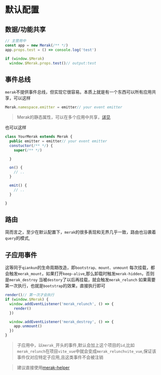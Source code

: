 # 默认配置


## 数据/功能共享

```ts
// 主营用中
const app = new Merak(/** */)
app.props.test = () => console.log('test')
```

```ts
if (window.$Merak)
  window.$Merak.props.test()// output:test
```
## 事件总线

`merak`不提供事件总线，但实现它很容易。本质上就是有一个东西可以所有应用共享，可以这样

```ts
Merak.namespace.emitter = emitter// your event emitter
```
> Merak的静态属性，可以在多个应用中共享，[详见]()

也可以这样
```ts
class YourMerak extends Merak {
  public emitter = emitter// your event emitter
  constuctor(/** */) {
    super(/** */)

  }

  on() {
    // ..
  }

  emit() {
    // ..
  }

}
```

## 路由

简而言之，至少在默认配置下，`merak`的很多表现和无界几乎一致，路由也沿袭着`query`的模式,


## 子应用事件
这等同于`qiankun`的生命周期改造，即`bootstrap、mount、unmount`
每次挂载，都会触发`merak_mount`，如果打开`keep-alive`,那么卸载时触发`merak-hidden`，否则是`merak_destroy`
当被`destory`了以后再挂载，就会触发`merak_relunch`
如果需要第一次执行，也就是`bootstrap`的效果，直接执行即可
```ts
render()// 第一次才会执行
if (window.$Merak) {
  window.addEventListener('merak_relunch', () => {
    render()
  })

  window.addEventListener('merak_destroy', () => {
    app.unmount()
  })
}
```

> 子应用中，以`merak_`开头的事件,默认会加上这个项目的`id`,比如`merak_relunch`在项目`vite_vue`中就会变成`merak_relunchvite_vue`,保证该事件仅对应特定子应用,且这类事件不会被注销

> 建议直接使用[merak-helper]('./api/helper.md')